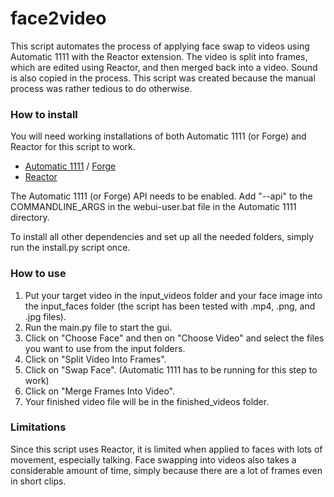 # face2video

This script automates the process of applying face swap to videos using Automatic 1111 with the Reactor extension. The video is split into frames, which are edited using Reactor, and then merged back into a video. Sound is also copied in the process. This script was created because the manual process was rather tedious to do otherwise.

### How to install

You will need working installations of both Automatic 1111 (or Forge) and Reactor for this script to work.
- [Automatic 1111](https://github.com/AUTOMATIC1111/stable-diffusion-webui) / [Forge](https://github.com/lllyasviel/stable-diffusion-webui-forge) 
- [Reactor](https://github.com/Gourieff/sd-webui-reactor)

The Automatic 1111 (or Forge) API needs to be enabled. Add "--api" to the COMMANDLINE_ARGS in the webui-user.bat file in the Automatic 1111 directory.

To install all other dependencies and set up all the needed folders, simply run the install.py script once.

### How to use

1. Put your target video in the input_videos folder and your face image into the input_faces folder (the script has been tested with .mp4, .png, and .jpg files).
2. Run the main.py file to start the gui.  
3. Click on "Choose Face" and then on "Choose Video" and select the files you want to use from the input folders.
4. Click on "Split Video Into Frames". 
5. Click on "Swap Face". (Automatic 1111 has to be running for this step to work)
6. Click on "Merge Frames Into Video".
7. Your finished video file will be in the finished_videos folder.

### Limitations

Since this script uses Reactor, it is limited when applied to faces with lots of movement, especially talking. Face swapping into videos also takes a considerable amount of time, simply because there are a lot of frames even in short clips.
